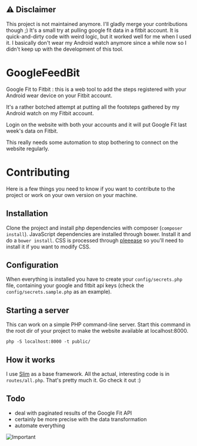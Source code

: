 
## :warning: Disclaimer

This project is not maintained anymore. I'll gladly merge your contributions though ;)
It's a small try at pulling google fit data in a fitbit account. It is quick-and-dirty code with weird logic, but it worked well for me when I used it. I basically don't wear my Android watch anymore since a while now so I didn't keep up with the development of this tool.

# GoogleFeedBit

Google Fit to Fitbit : this is a web tool to add the steps registered with your Android wear device on your Fitbit account.

It's a rather botched attempt at putting all the footsteps gathered by my Android watch on my Fitbit account.

Login on the website with both your accounts and it will put Google Fit last week's data on Fitbit.

This really needs some automation to stop bothering to connect on the website regularly.

# Contributing

Here is a few things you need to know if you want to contribute to the project or work on your own version on your machine.

## Installation

Clone the project and install php dependencies with composer (`composer install`).
JavaScript dependencies are installed through bower. Install it and do a `bower install`.
CSS is processed through [pleeease](http://pleeease.io/) so you'll need to install it if you want to modify CSS.

## Configuration

When everything is installed you have to create your `config/secrets.php` file, containing your google and fitbit api keys (check the `config/secrets.sample.php` as an example).

## Starting a server

This can work on a simple PHP command-line server. Start this command in the root dir of your project to make the website available at localhost:8000.

```
php -S localhost:8000 -t public/
```

## How it works

I use [Slim](http://www.slimframework.com/) as a base framework. All the actual, interesting code is in `routes/all.php`. That's pretty much it. Go check it out :)

## Todo

* deal with paginated results of the Google Fit API
* certainly be more precise with the data transformation
* automate everything

![Important](http://i.imgur.com/HcVYw.jpg)
